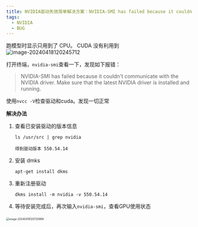 ```yaml
---
title: NVIDIA驱动失效简单解决方案：NVIDIA-SMI has failed because it couldn‘t communicate with the NVIDIA driver.
tags: 
  - NVIDIA
  - BUG
---
```

<!-- more -->


跑模型时显示只用到了 CPU。 CUDA 没有利用到
![image-20240418120245712](./assets/image-20240418120245712.png)



打开终端，`nvidia-smi`查看一下，发现如下报错：

> NVIDIA-SMI has failed because it couldn't communicate with the NVIDIA driver. 
> Make sure that the latest NVIDIA driver is installed and running.



使用`nvcc -V`检查驱动和cuda。发现一切正常





**解决办法**

1. 查看已安装驱动的版本信息

   ```
   ls /usr/src | grep nvidia
   
   得到驱动版本 550.54.14
   ```


2. 安装 dmks

   ``` 
   apt-get install dkms
   ```

3. 重新注册驱动

   ```
   dkms install -m nvidia -v 550.54.14
   ```

4. 等待安装完成后，再次输入`nvidia-smi`，查看GPU使用状态

​	<img src="assets/image-20240418120720998.png" alt="image-20240418120720998" style="zoom:50%;" />


